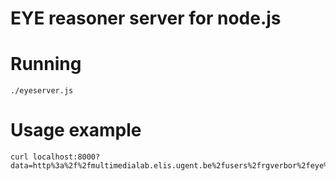 # EYE reasoner server for node.js
# Running

    ./eyeserver.js

# Usage example

    curl localhost:8000?data=http%3a%2f%2fmultimedialab.elis.ugent.be%2fusers%2frgverbor%2feye%2fexamples%2fanimals.n3
